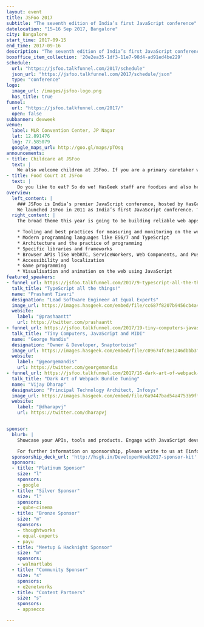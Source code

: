 ```yaml
---
layout: event
title: JSFoo 2017
subtitle: "The seventh edition of India’s first JavaScript conference"
datelocation: "15–16 Sep 2017, Bangalore"
city: Bangalore
start_time: 2017-09-15
end_time: 2017-09-16
description: "The seventh edition of India’s first JavaScript conference. The broad theme this year is going to be building reliable web apps. Talks will be on these topics and more: tooling and best practices for measuring and monitoring on the web, modern programming languages like ES6/7 and TypeScript, architecture and the practice of programming, specific libraries and frameworks, browser APIs like WebRTC, ServiceWorkers, Web Components, Push API, accessibility and localization, game programming, visualisation and animation on the web using JavaScript."
boxoffice_item_collection: '20e2ea35-1df3-11e7-98d4-ad91ed4be229'
schedule:
  url: "https://jsfoo.talkfunnel.com/2017/schedule"
  json_url: "https://jsfoo.talkfunnel.com/2017/schedule/json"
  type: "conference"
logo:
  image_url: /images/jsfoo-logo.png
  has_title: true
funnel:
  url: "https://jsfoo.talkfunnel.com/2017/"
  open: false
subbanner: devweek
venue:
  label: MLR Convention Center, JP Nagar
  lat: 12.891476
  lng: 77.585079
  google_maps_url: http://goo.gl/maps/pTOsq
announcements:
- title: Childcare at JSFoo
  text: |
    We also welcome children at JSFoo. If you are a primary caretaker who wants to attend the conference, and needs support with childcare, we have it all arranged. [Learn more](https://medium.com/hasgeek/we-have-childcare-facilities-droidconin-and-all-hasgeek-conferences-going-forward-70d520762a11).
- title: Food Court at JSFoo
  text: |
    Do you like to eat? So do we! HasGeek staff are foodies and also health conscious. Learn more about the food court at our conferences. [Learn More](https://medium.com/@jyothsna/unravel-the-mystery-of-the-food-court-91ca62f3333f).    
overview:
  left_content: |
    ### JSFoo is India’s premier JavaScript conference, hosted by HasGeek.
    We launched JSFoo in 2011 as India’s first JavaScript conference. The JS community in India has grown phenomenally since then. JavaScript now pervades every aspect of web development – browsers, apps, front-end, backend, mobile and IoT, and there’s always scope to understand new ideas and solutions. The conference explores new ideas, implementing innovative solutions, and learning from experiences, especially negative ones!
  right_content: |
    The broad theme this year is going to be building reliable web apps. Talks will be on these topics and more:

    * Tooling and best practices for measuring and monitoring on the web
    * Modern programming languages like ES6/7 and TypeScript
    * Architecture and the practice of programming
    * Specific libraries and frameworks
    * Browser APIs like WebRTC, ServiceWorkers, Web Components, and Push API
    * Accessibility and localization
    * Game programming
    * Visualisation and animation on the web using JavaScript
featured_speakers:
- funnel_url: https://jsfoo.talkfunnel.com/2017/9-typescript-all-the-things
  talk_title: "TypeScript all the things!"
  name: "Prashant Tiwari"
  designation: "Lead Software Engineer at Equal Experts"
  image_url: https://images.hasgeek.com/embed/file/cc687f8207b9456cb4a455528ee076d0
  website:
    label: "@prashaantt"
    url: https://twitter.com/prashaantt
- funnel_url: https://jsfoo.talkfunnel.com/2017/19-tiny-computers-javascript-and-midi
  talk_title: "Tiny Computers, JavaScript and MIDI"
  name: "George Mandis"
  designation: "Owner & Developer, Snaptortoise"
  image_url: https://images.hasgeek.com/embed/file/c09674fc8e1246dbbb3fe464002a902b
  website:
    label: "@georgemandis"
    url: https://twitter.com/georgemandis
- funnel_url: https://jsfoo.talkfunnel.com/2017/16-dark-art-of-webpack-bundle-tuning
  talk_title: "Dark Art of Webpack Bundle Tuning"
  name: "Vijay Dharap"
  designation: "Principal Technology Architect, Infosys"
  image_url: https://images.hasgeek.com/embed/file/6a9447bad54a4753b9ff08357ff2c486
  website:
    label: "@dharapvj"
    url: https://twitter.com/dharapvj


sponsor:
  blurb: |
    Showcase your APIs, tools and products. Engage with JavaScript developers, JS communities and front-end engineers.

    For further information on sponsorship, please write to us at [info@hasgeek.com](mailto:info@hasgeek.com) or call us at [+91-767-633-2020](tel:+917676332020)
  sponsorship_deck_url: 'http://hsgk.in/DeveloperWeek2017-sponsor-kit'
  sponsors:
  - title: "Platinum Sponsor"
    size: "l"
    sponsors:
    - google
  - title: "Silver Sponsor"
    size: "l"
    sponsors:
    - qube-cinema
  - title: "Bronze Sponsor"
    size: "m"
    sponsors:
    - thoughtworks
    - equal-experts
    - payu
  - title: "Meetup & Hacknight Sponsor"
    size: "m"
    sponsors:
    - walmartlabs
  - title: "Community Sponsor"
    size: "s"
    sponsors:
    - e2enetworks    
  - title: "Content Partners"
    size: "s"
    sponsors:
    - appsecco

---
```

